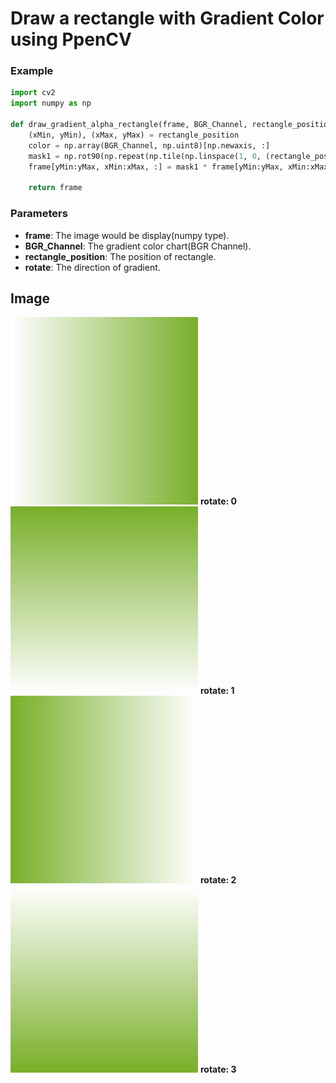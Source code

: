 # Draw a rectangle with Gradient Color using PpenCV
### Example
```python
import cv2
import numpy as np

def draw_gradient_alpha_rectangle(frame, BGR_Channel, rectangle_position, rotate):
    (xMin, yMin), (xMax, yMax) = rectangle_position
    color = np.array(BGR_Channel, np.uint8)[np.newaxis, :]
    mask1 = np.rot90(np.repeat(np.tile(np.linspace(1, 0, (rectangle_position[1][1]-rectangle_position[0][1])), ((rectangle_position[1][0]-rectangle_position[0][0]), 1))[:, :, np.newaxis], 3, axis=2), rotate) 
    frame[yMin:yMax, xMin:xMax, :] = mask1 * frame[yMin:yMax, xMin:xMax, :] + (1-mask1) * color

    return frame
```

### Parameters
* **frame**: The image would be display(numpy type).
* **BGR_Channel**: The gradient color chart(BGR Channel).
* **rectangle_position**: The position of rectangle.
* **rotate**: The direction of gradient.

## Image
![GITHUB]( https://github.com/jerryhouuu/Draw-Gradient-Alpha-Rectangle-using-openCV/blob/master/imgs/example1.jpg "rotate: 0")
**rotate: 0** 
![GITHUB]( https://github.com/jerryhouuu/Draw-Gradient-Alpha-Rectangle-using-openCV/blob/master/imgs/example2.jpg "rotate: 1")
**rotate: 1** 
![GITHUB]( https://github.com/jerryhouuu/Draw-Gradient-Alpha-Rectangle-using-openCV/blob/master/imgs/example3.jpg "rotate: 2")
**rotate: 2** 
![GITHUB]( https://github.com/jerryhouuu/Draw-Gradient-Alpha-Rectangle-using-openCV/blob/master/imgs/example4.jpg "rotate: 3")
**rotate: 3** 
